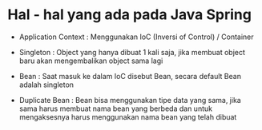# Hal - hal yang ada pada Java Spring

- Application Context
  : Menggunakan IoC (Inversi of Control) / Container

- Singleton
  : Object yang hanya dibuat 1 kali saja, jika membuat object baru akan mengembalikan object sama lagi

- Bean
  : Saat masuk ke dalam IoC disebut Bean, secara default Bean adalah singleton

- Duplicate Bean
  : Bean bisa menggunakan tipe data yang sama, jika sama harus membuat nama bean yang berbeda dan untuk mengaksesnya harus menggunakan nama bean yang telah dibuat
